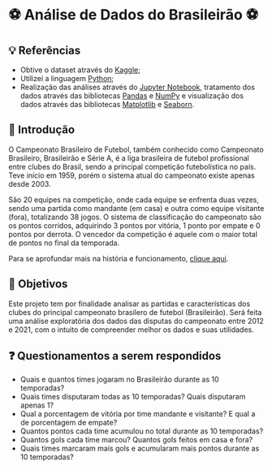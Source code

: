 # :soccer: Análise de Dados do Brasileirão :soccer:

## :bulb: Referências

- Obtive o dataset através do [Kaggle](https://www.kaggle.com/datasets/ricardomattos05/brazilian-soccer-database);
- Utilizei a linguagem [Python](https://docs.python.org/3/);
- Realização das análises através do [Jupyter Notebook](https://docs.jupyter.org/en/latest/), tratamento dos dados através das bibliotecas [Pandas](https://pandas.pydata.org/docs/index.html) e [NumPy](https://numpy.org/doc/) e visualização dos dados através das bibliotecas [Matplotlib](https://matplotlib.org/stable/index.html) e [Seaborn](https://seaborn.pydata.org/).

## :pushpin: Introdução

O Campeonato Brasileiro de Futebol, também conhecido como Campeonato Brasileiro, Brasileirão e Série A, é a liga brasileira de futebol profissional entre clubes do Brasil, sendo a principal competição futebolística no país. Teve início em 1959, porém o sistema atual do campeonato existe apenas desde 2003.

São 20 equipes na competição, onde cada equipe se enfrenta duas vezes, sendo uma partida como mandante (em casa) e outra como equipe visitante (fora), totalizando 38 jogos. O sistema de classificação do campeonato são os pontos corridos, adquirindo 3 pontos por vitória, 1 ponto por empate e 0 pontos por derrota. O vencedor da competição é aquele com o maior total de pontos no final da temporada.

Para se aprofundar mais na história e funcionamento, [clique aqui](https://pt.wikipedia.org/wiki/Campeonato_Brasileiro_de_Futebol).

## :checkered_flag: Objetivos
Este projeto tem por finalidade analisar as partidas e características dos clubes do principal campeonato brasilero de futebol (Brasileirão). Será feita uma análise exploratória dos dados das disputas do campeonato entre 2012 e 2021, com o intuito de compreender melhor os dados e suas utilidades.

## :question: Questionamentos a serem respondidos

- Quais e quantos times jogaram no Brasileirão durante as 10 temporadas?
- Quais times disputaram todas as 10 temporadas? Quais disputaram apenas 1?
- Qual a porcentagem de vitória por time mandante e visitante? E qual a de porcentagem de empate?
- Quantos pontos cada time acumulou no total durante as 10 temporadas?
- Quantos gols cada time marcou? Quantos gols feitos em casa e fora?
- Quais times marcaram mais gols e acumularam mais pontos durante as 10 temporadas?
